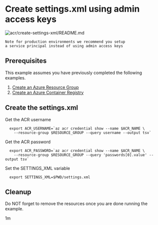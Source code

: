 
# Create settings.xml using admin access keys

![acr/create-settings-xml/README.md](https://github.com/Azure-Samples/java-on-azure-examples/workflows/acr/create-settings-xml/README.md/badge.svg)

```text
Note for production environments we recommend you setup
a service principal instead of using admin access keys
```

## Prerequisites

This example assumes you have previously completed the following examples.

1. [Create an Azure Resource Group](../../../general/group/create/README.md)
1. [Create an Azure Container Registry](../create/README.md)

<!-- workflow.cron(0 2 * * 2) -->
<!-- workflow.include(../create/README.md) -->

## Create the settings.xml

<!-- workflow.run() 

cd containers/acr/create-settings-xml

 -->

Get the ACR username

```shell
  export ACR_USERNAME=`az acr credential show --name $ACR_NAME \
    --resource-group $RESOURCE_GROUP --query username --output tsv`
```

Get the ACR password

```shell
  export ACR_PASSWORD=`az acr credential show --name $ACR_NAME \
    --resource-group $RESOURCE_GROUP --query 'passwords[0].value' --output tsv`
```

Set the SETTINGS_XML variable

```shell
  export SETTINGS_XML=$PWD/settings.xml
```

<!-- workflow.run() 

cd ../../..

 -->

<!-- workflow.directOnly()
az group delete --name $RESOURCE_GROUP --yes || true

if [[ -z $ACR_USERNAME ]]; then
  echo "ACR Admin username was not found"
  exit 1
fi

if [[ -z $ACR_PASSWORD ]]; then
  echo "ACR Admin passsword was not found"
  exit 1
fi
  -->

## Cleanup

Do NOT forget to remove the resources once you are done running the example.

1m
